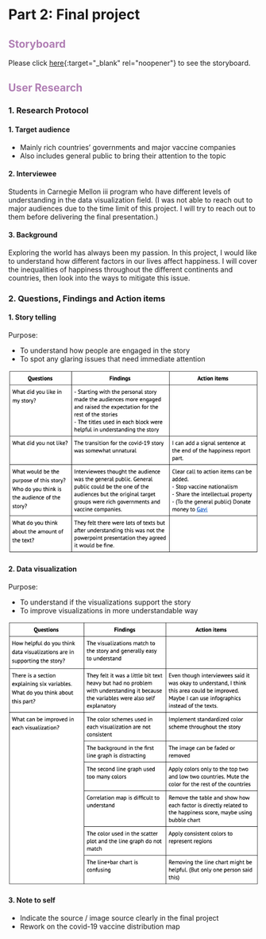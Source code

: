 # Part 2: Final project
## <span style="color:#B07EB4">Storyboard</span>
Please click [here](https://www.canva.com/design/DAEYHwVcpbc/91l8PpkGGIRxCeqzO9YsVg/view?utm_content=DAEYHwVcpbc&utm_campaign=designshare&utm_medium=link&utm_source=publishsharelink){:target="_blank" rel="noopener"} to see the storyboard. 
## <span style="color:#B07EB4">User Research</span>
### 1. Research Protocol
#### 1. Target audience 
- Mainly rich countries’ governments and major vaccine companies
- Also includes general public to bring their attention to the topic

#### 2. Interviewee 
Students in Carnegie Mellon iii program who have different levels of understanding in the data visualization field. (I was not able to reach out to major audiences due to the time limit of this project. I will try to reach out to them before delivering the final presentation.)

#### 3. Background
Exploring the world has always been my passion. In this project, I would like to understand how different factors in our lives affect happiness. I will cover the inequalities of happiness throughout the different continents and countries, then look into the ways to mitigate this issue. 

### 2. Questions, Findings and Action items
#### 1. Story telling
Purpose: 
- To understand how people are engaged in the story
- To spot any glaring issues that need immediate attention

![user_story](user_story.png)

#### 2. Data visualization
Purpose: 
- To understand if the visualizations support the story
- To improve visualizations in more understandable way 

![user_data](user_data2.png)

#### 3. Note to self
- Indicate the source / image source clearly in the final project
- Rework on the covid-19 vaccine distribution map

